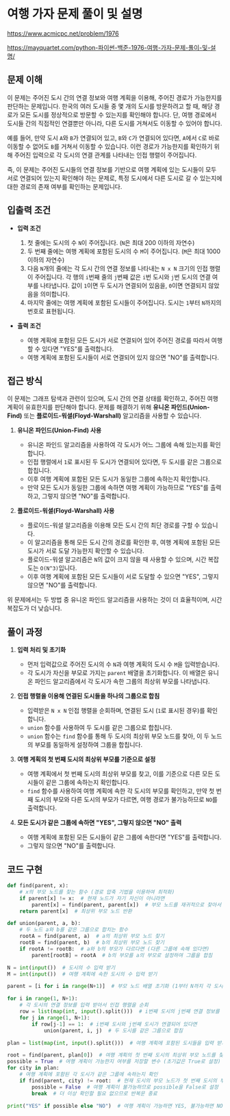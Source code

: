 # 여행 가자 문제 풀이 및 설명

<https://www.acmicpc.net/problem/1976>

<https://mayquartet.com/python-파이썬-백준-1976-여행-가자-문제-풀이-및-설명/>

## 문제 이해

이 문제는 주어진 도시 간의 연결 정보와 여행 계획을 이용해, 주어진 경로가 가능한지를 판단하는 문제입니다. 한국의 여러 도시들 중 몇 개의 도시를 방문하려고 할 때, 해당 경로가 모든 도시를 정상적으로 방문할 수 있는지를 확인해야 합니다. 단, 여행 경로에서 도시들 간의 직접적인 연결뿐만 아니라, 다른 도시를 거쳐서도 이동할 수 있어야 합니다.

예를 들어, 만약 도시 `A`와 `B`가 연결되어 있고, `B`와 `C`가 연결되어 있다면, `A`에서 `C`로 바로 이동할 수 없어도 `B`를 거쳐서 이동할 수 있습니다. 이런 경로가 가능한지를 확인하기 위해 주어진 입력으로 각 도시의 연결 관계를 나타내는 인접 행렬이 주어집니다.

즉, 이 문제는 주어진 도시들의 연결 정보를 기반으로 여행 계획에 있는 도시들이 모두 서로 연결되어 있는지 확인해야 하는 문제로, 특정 도시에서 다른 도시로 갈 수 있는지에 대한 경로의 존재 여부를 확인하는 문제입니다.

## 입출력 조건

- **입력 조건**

  1. 첫 줄에는 도시의 수 `N`이 주어집니다. (`N`은 최대 200 이하의 자연수)
  2. 두 번째 줄에는 여행 계획에 포함된 도시의 수 `M`이 주어집니다. (`M`은 최대 1000 이하의 자연수)
  3. 다음 `N`개의 줄에는 각 도시 간의 연결 정보를 나타내는 `N x N` 크기의 인접 행렬이 주어집니다. 각 행의 `i`번째 줄의 `j`번째 값은 `i`번 도시와 `j`번 도시의 연결 여부를 나타냅니다. 값이 `1`이면 두 도시가 연결되어 있음을, `0`이면 연결되지 않았음을 의미합니다.
  4. 마지막 줄에는 여행 계획에 포함된 도시들이 주어집니다. 도시는 `1`부터 `N`까지의 번호로 표현됩니다.

- **출력 조건**
  - 여행 계획에 포함된 모든 도시가 서로 연결되어 있어 주어진 경로를 따라서 여행할 수 있다면 "YES"를 출력합니다.
  - 여행 계획에 포함된 도시들이 서로 연결되어 있지 않으면 "NO"를 출력합니다.

## 접근 방식

이 문제는 그래프 탐색과 관련이 있으며, 도시 간의 연결 상태를 확인하고, 주어진 여행 계획이 유효한지를 판단해야 합니다. 문제를 해결하기 위해 **유니온 파인드(Union-Find)** 또는 **플로이드-워셜(Floyd-Warshall)** 알고리즘을 사용할 수 있습니다.

1. **유니온 파인드(Union-Find) 사용**

   - 유니온 파인드 알고리즘을 사용하여 각 도시가 어느 그룹에 속해 있는지를 확인합니다.
   - 인접 행렬에서 `1`로 표시된 두 도시가 연결되어 있다면, 두 도시를 같은 그룹으로 합칩니다.
   - 이후 여행 계획에 포함된 모든 도시가 동일한 그룹에 속하는지 확인합니다.
   - 만약 모든 도시가 동일한 그룹에 속하면 여행 계획이 가능하므로 "YES"를 출력하고, 그렇지 않으면 "NO"를 출력합니다.

2. **플로이드-워셜(Floyd-Warshall) 사용**
   - 플로이드-워셜 알고리즘을 이용해 모든 도시 간의 최단 경로를 구할 수 있습니다.
   - 이 알고리즘을 통해 모든 도시 간의 경로를 확인한 후, 여행 계획에 포함된 모든 도시가 서로 도달 가능한지 확인할 수 있습니다.
   - 플로이드-워셜 알고리즘은 `N`의 값이 크지 않을 때 사용할 수 있으며, 시간 복잡도는 `O(N^3)`입니다.
   - 이후 여행 계획에 포함된 모든 도시들이 서로 도달할 수 있으면 "YES", 그렇지 않으면 "NO"를 출력합니다.

위 문제에서는 두 방법 중 유니온 파인드 알고리즘을 사용하는 것이 더 효율적이며, 시간 복잡도가 더 낮습니다.

## 풀이 과정

1. **입력 처리 및 초기화**

   - 먼저 입력값으로 주어진 도시의 수 `N`과 여행 계획의 도시 수 `M`을 입력받습니다.
   - 각 도시가 자신을 부모로 가지는 `parent` 배열을 초기화합니다. 이 배열은 유니온 파인드 알고리즘에서 각 도시가 속한 그룹의 최상위 부모를 나타냅니다.

2. **인접 행렬을 이용해 연결된 도시들을 하나의 그룹으로 합침**

   - 입력받은 `N x N` 인접 행렬을 순회하며, 연결된 도시 (`1`로 표시된 경우)를 확인합니다.
   - `union` 함수를 사용하여 두 도시를 같은 그룹으로 합칩니다.
   - `union` 함수는 `find` 함수를 통해 두 도시의 최상위 부모 노드를 찾아, 이 두 노드의 부모를 동일하게 설정하여 그룹을 합칩니다.

3. **여행 계획의 첫 번째 도시의 최상위 부모를 기준으로 설정**

   - 여행 계획에서 첫 번째 도시의 최상위 부모를 찾고, 이를 기준으로 다른 모든 도시들이 같은 그룹에 속하는지 확인합니다.
   - `find` 함수를 사용하여 여행 계획에 속한 각 도시의 부모를 확인하고, 만약 첫 번째 도시의 부모와 다른 도시의 부모가 다르면, 여행 경로가 불가능하므로 `NO`를 출력합니다.

4. **모든 도시가 같은 그룹에 속하면 "YES", 그렇지 않으면 "NO" 출력**
   - 여행 계획에 포함된 모든 도시들이 같은 그룹에 속한다면 "YES"를 출력합니다.
   - 그렇지 않으면 "NO"를 출력합니다.

## 코드 구현

```python
def find(parent, x):
    # x의 부모 노드를 찾는 함수 (경로 압축 기법을 이용하여 최적화)
    if parent[x] != x:  # 현재 노드가 자기 자신이 아니라면
        parent[x] = find(parent, parent[x])  # 부모 노드를 재귀적으로 찾아서 최상위 부모로 업데이트
    return parent[x]  # 최상위 부모 노드 반환

def union(parent, a, b):
    # 두 노드 a와 b를 같은 그룹으로 합치는 함수
    rootA = find(parent, a)  # a의 최상위 부모 노드 찾기
    rootB = find(parent, b)  # b의 최상위 부모 노드 찾기
    if rootA != rootB:  # a와 b의 부모가 다르다면 (다른 그룹에 속해 있다면)
        parent[rootB] = rootA  # b의 부모를 a의 부모로 설정하여 그룹을 합침

N = int(input())  # 도시의 수 입력 받기
M = int(input())  # 여행 계획에 속한 도시의 수 입력 받기

parent = [i for i in range(N+1)]  # 부모 노드 배열 초기화 (1부터 N까지 각 도시의 부모를 자기 자신으로 설정)

for i in range(1, N+1):
    # 각 도시의 연결 정보를 입력 받아서 인접 행렬을 순회
    row = list(map(int, input().split()))  # i번째 도시의 j번째 연결 정보를 입력 받기
    for j in range(1, N+1):
        if row[j-1] == 1:  # i번째 도시와 j번째 도시가 연결되어 있다면
            union(parent, i, j)  # 두 도시를 같은 그룹으로 합침

plan = list(map(int, input().split()))  # 여행 계획에 포함된 도시들을 입력 받기

root = find(parent, plan[0])  # 여행 계획의 첫 번째 도시의 최상위 부모 노드를 찾기
possible = True  # 여행 계획이 가능한지 여부를 저장할 변수 (초기값은 True로 설정)
for city in plan:
    # 여행 계획에 포함된 각 도시가 같은 그룹에 속하는지 확인
    if find(parent, city) != root:  # 현재 도시의 부모 노드가 첫 번째 도시의 부모와 다르다면
        possible = False  # 여행 계획이 불가능하므로 possible을 False로 설정
        break  # 더 이상 확인할 필요 없으므로 반복문 종료

print("YES" if possible else "NO")  # 여행 계획이 가능하면 YES, 불가능하면 NO 출력
```

